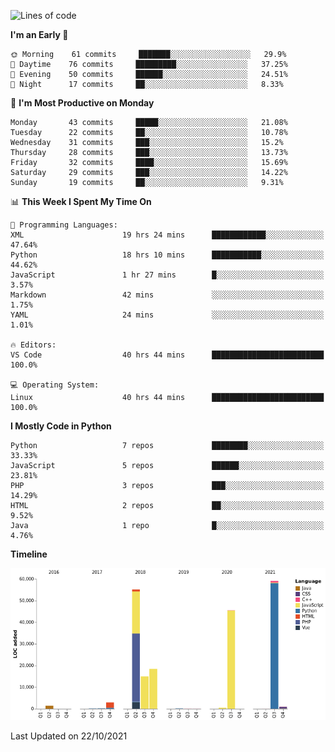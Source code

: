 <!--START_SECTION:waka-->
![Lines of code](https://img.shields.io/badge/From%20Hello%20World%20I%27ve%20Written-199369%20lines%20of%20code-blue)

**I'm an Early 🐤** 

```text
🌞 Morning    61 commits     ███████░░░░░░░░░░░░░░░░░░   29.9% 
🌆 Daytime    76 commits     █████████░░░░░░░░░░░░░░░░   37.25% 
🌃 Evening    50 commits     ██████░░░░░░░░░░░░░░░░░░░   24.51% 
🌙 Night      17 commits     ██░░░░░░░░░░░░░░░░░░░░░░░   8.33%

```
📅 **I'm Most Productive on Monday** 

```text
Monday       43 commits     █████░░░░░░░░░░░░░░░░░░░░   21.08% 
Tuesday      22 commits     ██░░░░░░░░░░░░░░░░░░░░░░░   10.78% 
Wednesday    31 commits     ███░░░░░░░░░░░░░░░░░░░░░░   15.2% 
Thursday     28 commits     ███░░░░░░░░░░░░░░░░░░░░░░   13.73% 
Friday       32 commits     ████░░░░░░░░░░░░░░░░░░░░░   15.69% 
Saturday     29 commits     ███░░░░░░░░░░░░░░░░░░░░░░   14.22% 
Sunday       19 commits     ██░░░░░░░░░░░░░░░░░░░░░░░   9.31%

```


📊 **This Week I Spent My Time On** 

```text
💬 Programming Languages: 
XML                      19 hrs 24 mins      ████████████░░░░░░░░░░░░░   47.64% 
Python                   18 hrs 10 mins      ███████████░░░░░░░░░░░░░░   44.62% 
JavaScript               1 hr 27 mins        █░░░░░░░░░░░░░░░░░░░░░░░░   3.57% 
Markdown                 42 mins             ░░░░░░░░░░░░░░░░░░░░░░░░░   1.75% 
YAML                     24 mins             ░░░░░░░░░░░░░░░░░░░░░░░░░   1.01%

🔥 Editors: 
VS Code                  40 hrs 44 mins      █████████████████████████   100.0%

💻 Operating System: 
Linux                    40 hrs 44 mins      █████████████████████████   100.0%

```

**I Mostly Code in Python** 

```text
Python                   7 repos             ████████░░░░░░░░░░░░░░░░░   33.33% 
JavaScript               5 repos             ██████░░░░░░░░░░░░░░░░░░░   23.81% 
PHP                      3 repos             ███░░░░░░░░░░░░░░░░░░░░░░   14.29% 
HTML                     2 repos             ██░░░░░░░░░░░░░░░░░░░░░░░   9.52% 
Java                     1 repo              █░░░░░░░░░░░░░░░░░░░░░░░░   4.76%

```


**Timeline**

![Chart not found](https://raw.githubusercontent.com/telesoho/telesoho/master/charts/bar_graph.png) 


 Last Updated on 22/10/2021
<!--END_SECTION:waka-->


<!--
**telesoho/telesoho** is a ✨ _special_ ✨ repository because its `README.md` (this file) appears on your GitHub profile.

Here are some ideas to get you started:

- 🔭 I’m currently working on ...
- 🌱 I’m currently learning ...
- 👯 I’m looking to collaborate on ...
- 🤔 I’m looking for help with ...
- 💬 Ask me about ...
- 📫 How to reach me: ...
- 😄 Pronouns: ...
- ⚡ Fun fact: ...
-->
